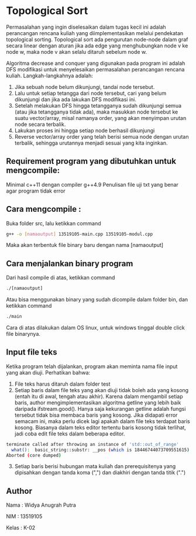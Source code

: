 # Topological Sort
Permasalahan yang ingin diselesaikan dalam tugas kecil ini adalah perancangan rencana kuliah yang diimplementasikan melalui pendekatan topological sorting.
Topological sort ada pengurutan node-node dalam graf secara linear dengan aturan jika ada edge yang menghubungkan node v ke node w, maka node v akan selalu ditaruh sebelum node w.

Algoritma decrease and conquer yang digunakan pada program ini adalah DFS modifikasi untuk menyelesaikan permasalahan perancangan rencana kuliah. Langkah-langkahnya adalah:
1. Jika sebuah node belum dikunjungi, tandai node tersebut.
2. Lalu untuk setiap tetangga dari node tersebut, cari yang belum dikunjungi dan jika ada lakukan DFS modifikasi ini.
3. Setelah melakukan DFS hingga tetangganya sudah dikunjungi semua (atau jika tetangganya tidak ada), maka masukkan node tersebut ke suatu vector/array, misal namanya order, yang akan menyimpan urutan node secara terbalik.
4. Lakukan proses ini hingga setiap node berhasil dikunjungi
5. Reverse vector/array order yang telah berisi semua node dengan urutan terbalik, sehingga urutannya menjadi sesuai yang kita inginkan.

## Requirement program yang dibutuhkan untuk mengcompile: 
Minimal c++11 dengan compiler g++4.9
Penulisan file uji txt yang benar agar program tidak error

## Cara mengcompile :
Buka folder src, lalu ketikkan command
```bash
g++ -o [namaoutput] 13519105-main.cpp 13519105-modul.cpp
```
Maka akan terbentuk file binary baru dengan nama [namaoutput]

## Cara menjalankan binary program
Dari hasil compile di atas, ketikkan command
```bash
./[namaoutput]
```
Atau bisa menggunakan binary yang sudah dicompile dalam folder bin, dan ketikkan command
```bash
./main
```
Cara di atas dilakukan dalam OS linux, untuk windows tinggal double click file binarynya.

## Input file teks
Ketika program telah dijalankan, program akan meminta nama file input yang akan diuji. Perhatikan bahwa:
1. File teks harus ditaruh dalam folder test
2. Setiap baris dalam file teks yang akan diuji tidak boleh ada yang kosong (entah itu di awal, tengah atau akhir). Karena dalam mengambil setiap baris, author mengimplementasikan algoritma getline yang lebih baik daripada ifstream.good(). Hanya saja kekurangan getline adalah fungsi tersebut tidak bisa membaca baris yang kosong. Jika didapati error semacam ini, maka perlu dicek lagi apakah dalam file teks terdapat baris kosong. Biasanya dalam teks editor tertentu baris kosong tidak terlihat, jadi coba edit file teks dalam beberapa editor.
```bash
terminate called after throwing an instance of 'std::out_of_range'
  what():  basic_string::substr: __pos (which is 18446744073709551615) > this->size() (which is 2)
Aborted (core dumped)
```
3. Setiap baris berisi hubungan mata kuliah dan prerequisitenya yang dipisahkan dengan tanda koma (",") dan diakhiri dengan tanda titik (".")

## Author
Nama	: Widya Anugrah Putra

NIM	: 13519105

Kelas	: K-02